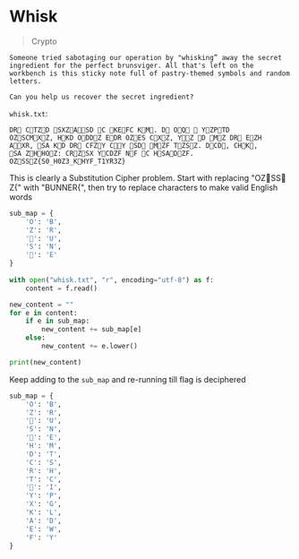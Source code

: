 # Whisk

> Crypto

```text
Someone tried sabotaging our operation by "whisking” away the secret ingredient for the perfect brunsviger. All that's left on the workbench is this sticky note full of pastry-themed symbols and random letters.

Can you help us recover the secret ingredient?
```

`whisk.txt`:

```text
DR🥐 C🥐TZ🥐D 🧁SXZ🥐A🧁🥐SD 🧁C 🍰KE🍰FC K🍩M🥐. D🍩 O🍰Q🥐 🍰 Y🥐ZP🥐TD
OZ🥖SCM🧁X🥐Z, H🥐KD O🥖DD🥐Z E🧁DR OZ🍩ES C🥖X🍰Z, Y🍩🥖Z 🧁D 🍩M🥐Z DR🥐 E🍰ZH
A🍩🥖XR, 🍰SA K🥐D DR🥐 CFZ🥖Y C🥐🥐Y 🧁SD🍩 🥐M🥐ZF T🍩ZS🥐Z. D🍰CD🥐, CH🧁K🥐,
🍰SA Z🥐H🥐HO🥐Z: CR🍰Z🧁SX Y🍰CDZF N🍩F 🧁C H🍰SA🍰D🍩ZF.
OZ🥖SS🥐Z{S0_H0Z3_K🥖HYF_T1YR3Z}
```

This is clearly a Substitution Cipher problem. Start with replacing "OZ🥖SS🥐Z{" with "BUNNER{", then try to replace characters to make valid English words

```python
sub_map = {
    'O': 'B',
    'Z': 'R',
    '🥖': 'U',
    'S': 'N',
    '🥐': 'E'
}
    
with open("whisk.txt", "r", encoding="utf-8") as f:
    content = f.read()

new_content = ""
for e in content:
    if e in sub_map:
        new_content += sub_map[e]
    else:
        new_content += e.lower()

print(new_content)
```

Keep adding to the `sub_map` and re-running till flag is deciphered

```python
sub_map = {
    'O': 'B',
    'Z': 'R',
    '🥖': 'U',
    'S': 'N',
    '🥐': 'E',
    'H': 'M',
    'D': 'T',
    'C': 'S',
    'R': 'H',
    'T': 'C',
    '🧁': 'I',
    'Y': 'P',
    'X': 'G',
    'K': 'L',
    'A': 'D',
    'E': 'W',
    'F': 'Y'
}
```
